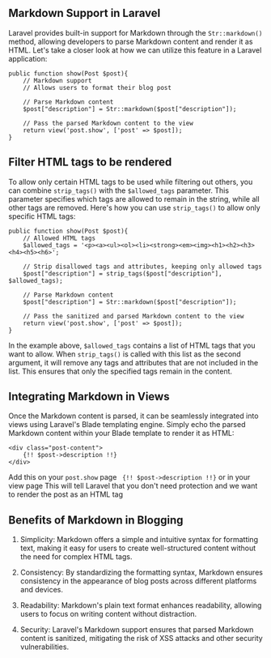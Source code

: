 ## Markdown Support in Laravel

Laravel provides built-in support for Markdown through the `Str::markdown()` method, allowing developers to parse Markdown content and render it as HTML. Let's take a closer look at how we can utilize this feature in a Laravel application:

```
public function show(Post $post){
    // Markdown support
    // Allows users to format their blog post

    // Parse Markdown content
    $post["description"] = Str::markdown($post["description"]);

    // Pass the parsed Markdown content to the view
    return view('post.show', ['post' => $post]);
}
```

## Filter HTML tags to be rendered

To allow only certain HTML tags to be used while filtering out others, you can combine
`strip_tags()` with the `$allowed_tags` parameter.
This parameter specifies which tags are allowed to remain in the string,
while all other tags are removed. Here's how you can use `strip_tags()` to allow only specific HTML tags:

```
public function show(Post $post){
    // Allowed HTML tags
    $allowed_tags = '<p><a><ul><ol><li><strong><em><img><h1><h2><h3><h4><h5><h6>';

    // Strip disallowed tags and attributes, keeping only allowed tags
    $post["description"] = strip_tags($post["description"], $allowed_tags);

    // Parse Markdown content
    $post["description"] = Str::markdown($post["description"]);

    // Pass the sanitized and parsed Markdown content to the view
    return view('post.show', ['post' => $post]);
}
```

In the example above, `$allowed_tags` contains a list of HTML tags that you want to allow. When `strip_tags()` is called with this list as the second argument, it will remove any tags and attributes that are not included in the list. This ensures that only the specified tags remain in the content.

## Integrating Markdown in Views

Once the Markdown content is parsed, it can be seamlessly integrated into views using Laravel's Blade templating engine. Simply echo the parsed Markdown content within your Blade template to render it as HTML:

```
<div class="post-content">
    {!! $post->description !!}
</div>
```

Add this on your `post.show` page ` {!! $post->description !!}` or in your view page
This will tell Laravel that you don't need protection and we want to render the post as an HTML tag

## Benefits of Markdown in Blogging

1. Simplicity:
   Markdown offers a simple and intuitive syntax for formatting text, making it easy for users to create well-structured content without the need for complex HTML tags.

2. Consistency:
   By standardizing the formatting syntax, Markdown ensures consistency in the appearance of blog posts across different platforms and devices.

3. Readability:
   Markdown's plain text format enhances readability, allowing users to focus on writing content without distraction.

4. Security:
   Laravel's Markdown support ensures that parsed Markdown content is sanitized, mitigating the risk of XSS attacks and other security vulnerabilities.

